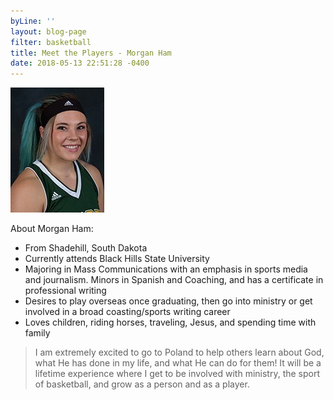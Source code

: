 ```yaml
---
byLine: ''
layout: blog-page
filter: basketball
title: Meet the Players - Morgan Ham
date: 2018-05-13 22:51:28 -0400
---
```

![](/uploads/2018/05/14/Ham_Morgan_HS.jpg)

About Morgan Ham:

* From Shadehill, South Dakota
* Currently attends Black Hills State University
* Majoring in Mass Communications with an emphasis in sports media and journalism. Minors in Spanish and Coaching, and has a certificate in professional writing 
* Desires to play overseas once graduating, then go into ministry or get involved in a broad coasting/sports writing career
* Loves children, riding horses, traveling, Jesus, and spending time with family

> I am extremely excited to go to Poland to help others learn about God, what He has done in my life, and what He can do for them! It will be a lifetime experience where I get to be involved with ministry, the sport of basketball, and grow as a person and as a player.